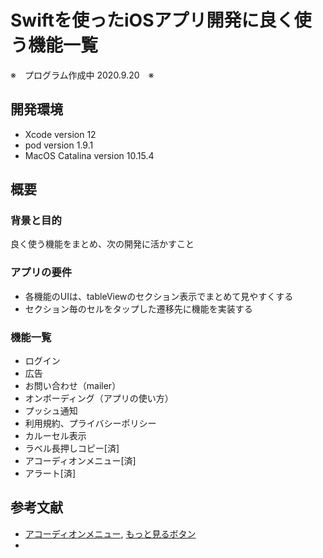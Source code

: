 Swiftを使ったiOSアプリ開発に良く使う機能一覧
====
※　プログラム作成中 2020.9.20　※
　
## 開発環境
- Xcode version 12
- pod version 1.9.1
- MacOS Catalina version 10.15.4

## 概要
### 背景と目的
良く使う機能をまとめ、次の開発に活かすこと 

### アプリの要件
- 各機能のUIは、tableViewのセクション表示でまとめて見やすくする
- セクション毎のセルをタップした遷移先に機能を実装する

### 機能一覧
- ログイン
- 広告
- お問い合わせ（mailer）
- オンボーディング（アプリの使い方）
- プッシュ通知
- 利用規約、プライバシーポリシー
- カルーセル表示 
- ラベル長押しコピー[済]
- アコーディオンメニュー[済]
- アラート[済]

## 参考文献
- [アコーディオンメニュー](https://github.com/nRewik/UIStackViewEasyAnimation), [もっと見るボタン](https://qiita.com/kimioman/items/277dcc3a8bf59eba9751)
- 


